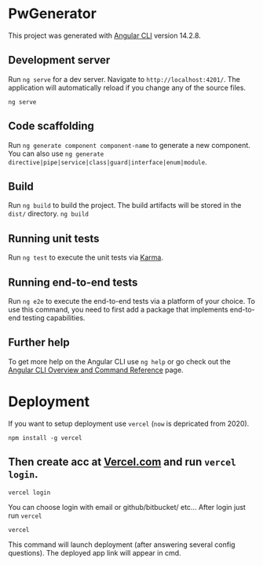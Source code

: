 # PwGenerator

This project was generated with [Angular CLI](https://github.com/angular/angular-cli) version 14.2.8.

## Development server

Run `ng serve` for a dev server. Navigate to `http://localhost:4201/`. The application will automatically reload if you change any of the source files.
```
ng serve
```
## Code scaffolding

Run `ng generate component component-name` to generate a new component. You can also use `ng generate directive|pipe|service|class|guard|interface|enum|module`.

## Build

Run `ng build` to build the project. The build artifacts will be stored in the `dist/` directory.
```ng build```
## Running unit tests

Run `ng test` to execute the unit tests via [Karma](https://karma-runner.github.io).

## Running end-to-end tests

Run `ng e2e` to execute the end-to-end tests via a platform of your choice. To use this command, you need to first add a package that implements end-to-end testing capabilities.

## Further help

To get more help on the Angular CLI use `ng help` or go check out the [Angular CLI Overview and Command Reference](https://angular.io/cli) page.

# Deployment
If you want to setup deployment use `vercel` (`now` is depricated from 2020).
```
npm install -g vercel
```
## Then create acc at [Vercel.com](https://vercel.com) and run `vercel login`.
```
vercel login
```
You can choose login with email or github/bitbucket/ etc...
After login just run `vercel`
```
vercel
```
This command will launch deployment (after answering several config questions).
The deployed app link will appear in cmd.
